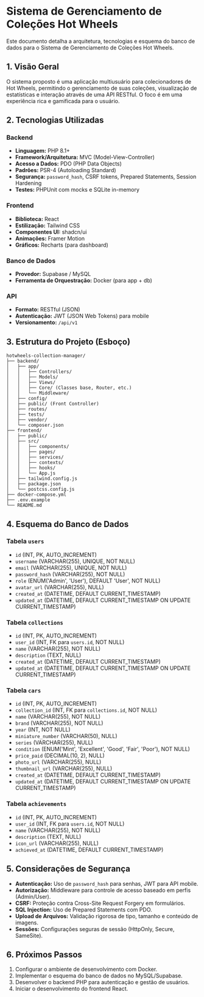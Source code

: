 # Sistema de Gerenciamento de Coleções Hot Wheels

Este documento detalha a arquitetura, tecnologias e esquema do banco de dados para o Sistema de Gerenciamento de Coleções Hot Wheels.

## 1. Visão Geral

O sistema proposto é uma aplicação multiusuário para colecionadores de Hot Wheels, permitindo o gerenciamento de suas coleções, visualização de estatísticas e interação através de uma API RESTful. O foco é em uma experiência rica e gamificada para o usuário.

## 2. Tecnologias Utilizadas

### Backend
- **Linguagem:** PHP 8.1+
- **Framework/Arquitetura:** MVC (Model-View-Controller)
- **Acesso a Dados:** PDO (PHP Data Objects)
- **Padrões:** PSR-4 (Autoloading Standard)
- **Segurança:** `password_hash`, CSRF tokens, Prepared Statements, Session Hardening
- **Testes:** PHPUnit com mocks e SQLite in-memory

### Frontend
- **Biblioteca:** React
- **Estilização:** Tailwind CSS
- **Componentes UI:** shadcn/ui
- **Animações:** Framer Motion
- **Gráficos:** Recharts (para dashboard)

### Banco de Dados
- **Provedor:** Supabase / MySQL
- **Ferramenta de Orquestração:** Docker (para app + db)

### API
- **Formato:** RESTful (JSON)
- **Autenticação:** JWT (JSON Web Tokens) para mobile
- **Versionamento:** `/api/v1`

## 3. Estrutura do Projeto (Esboço)

```
hotwheels-collection-manager/
├── backend/
│   ├── app/
│   │   ├── Controllers/
│   │   ├── Models/
│   │   ├── Views/
│   │   ├── Core/ (Classes base, Router, etc.)
│   │   └── Middleware/
│   ├── config/
│   ├── public/ (Front Controller)
│   ├── routes/
│   ├── tests/
│   ├── vendor/
│   └── composer.json
├── frontend/
│   ├── public/
│   ├── src/
│   │   ├── components/
│   │   ├── pages/
│   │   ├── services/
│   │   ├── contexts/
│   │   ├── hooks/
│   │   └── App.js
│   ├── tailwind.config.js
│   ├── package.json
│   └── postcss.config.js
├── docker-compose.yml
├── .env.example
└── README.md
```

## 4. Esquema do Banco de Dados

### Tabela `users`
- `id` (INT, PK, AUTO_INCREMENT)
- `username` (VARCHAR(255), UNIQUE, NOT NULL)
- `email` (VARCHAR(255), UNIQUE, NOT NULL)
- `password_hash` (VARCHAR(255), NOT NULL)
- `role` (ENUM('Admin', 'User'), DEFAULT 'User', NOT NULL)
- `avatar_url` (VARCHAR(255), NULL)
- `created_at` (DATETIME, DEFAULT CURRENT_TIMESTAMP)
- `updated_at` (DATETIME, DEFAULT CURRENT_TIMESTAMP ON UPDATE CURRENT_TIMESTAMP)

### Tabela `collections`
- `id` (INT, PK, AUTO_INCREMENT)
- `user_id` (INT, FK para `users.id`, NOT NULL)
- `name` (VARCHAR(255), NOT NULL)
- `description` (TEXT, NULL)
- `created_at` (DATETIME, DEFAULT CURRENT_TIMESTAMP)
- `updated_at` (DATETIME, DEFAULT CURRENT_TIMESTAMP ON UPDATE CURRENT_TIMESTAMP)

### Tabela `cars`
- `id` (INT, PK, AUTO_INCREMENT)
- `collection_id` (INT, FK para `collections.id`, NOT NULL)
- `name` (VARCHAR(255), NOT NULL)
- `brand` (VARCHAR(255), NOT NULL)
- `year` (INT, NOT NULL)
- `miniature_number` (VARCHAR(50), NULL)
- `series` (VARCHAR(255), NULL)
- `condition` (ENUM('Mint', 'Excellent', 'Good', 'Fair', 'Poor'), NOT NULL)
- `price_paid` (DECIMAL(10, 2), NULL)
- `photo_url` (VARCHAR(255), NULL)
- `thumbnail_url` (VARCHAR(255), NULL)
- `created_at` (DATETIME, DEFAULT CURRENT_TIMESTAMP)
- `updated_at` (DATETIME, DEFAULT CURRENT_TIMESTAMP ON UPDATE CURRENT_TIMESTAMP)

### Tabela `achievements`
- `id` (INT, PK, AUTO_INCREMENT)
- `user_id` (INT, FK para `users.id`, NOT NULL)
- `name` (VARCHAR(255), NOT NULL)
- `description` (TEXT, NULL)
- `icon_url` (VARCHAR(255), NULL)
- `achieved_at` (DATETIME, DEFAULT CURRENT_TIMESTAMP)

## 5. Considerações de Segurança

- **Autenticação:** Uso de `password_hash` para senhas, JWT para API mobile.
- **Autorização:** Middleware para controle de acesso baseado em perfis (Admin/User).
- **CSRF:** Proteção contra Cross-Site Request Forgery em formulários.
- **SQL Injection:** Uso de Prepared Statements com PDO.
- **Upload de Arquivos:** Validação rigorosa de tipo, tamanho e conteúdo de imagens.
- **Sessões:** Configurações seguras de sessão (HttpOnly, Secure, SameSite).

## 6. Próximos Passos

1. Configurar o ambiente de desenvolvimento com Docker.
2. Implementar o esquema do banco de dados no MySQL/Supabase.
3. Desenvolver o backend PHP para autenticação e gestão de usuários.
4. Iniciar o desenvolvimento do frontend React.
